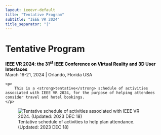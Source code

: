 ```yaml
---
layout: ieeevr-default
title: "Tentative Program"
subtitle: "IEEE VR 2024"
title_separator: "|"
---
```


<div>
    <h1 id="cfp-demos">Tentative Program</h1>
    <p>
        <strong style="color: black">IEEE VR 2024: the 31<sup>st</sup> IEEE Conference on Virtual Reality and 3D User Interfaces</strong><br />
            March 16-21, 2024 | Orlando, Florida USA
    </p>   

    <p>
        This is a <strong>tentative</strong> schedule of activities associated with IEEE VR 2024, for the purpose of helping attendees consider travel and hotel bookings.
    </p>

  <div class="alignCenter">
        <figure>
            <img src= "{{ "/assets/images/program/vr2024_tentative_schedule_20231215.png" | relative_url }}" alt="Tentative schedule of activities associated with IEEE VR 2024. (Updated: 2023 DEC 18)">
            <figcaption>Tentative schedule of activities to help plan attendance. <span class="tiny_print">(Updated: 2023 DEC 18)</span></figcaption>
        </figure>
    </div>
</div>